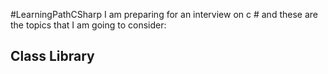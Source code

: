 
#LearningPathCSharp
 I am preparing for an interview on c # and these are the topics that I am going to consider:

 ## Class Library
